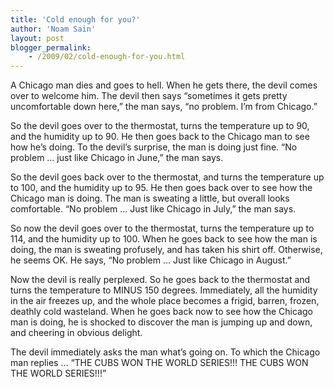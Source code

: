 ```yaml
---
title: 'Cold enough for you?'
author: 'Noam Sain'
layout: post
blogger_permalink:
    - /2009/02/cold-enough-for-you.html
---
```


A Chicago man dies and goes to hell. When he gets there, the devil comes over to welcome him. The devil then says “sometimes it gets pretty uncomfortable down here,” the man says, “no problem. I’m from Chicago.”  
  
So the devil goes over to the thermostat, turns the temperature up to 90, and the humidity up to 90. He then goes back to the Chicago man to see how he’s doing. To the devil’s surprise, the man is doing just fine. “No problem … just like Chicago in June,” the man says.

So the devil goes back over to the thermostat, and turns the temperature up to 100, and the humidity up to 95. He then goes back over to see how the Chicago man is doing. The man is sweating a little, but overall looks comfortable. “No problem … Just like Chicago in July,” the man says.

So now the devil goes over to the thermostat, turns the temperature up to 114, and the humidity up to 100. When he goes back to see how the man is doing, the man is sweating profusely, and has taken his shirt off. Otherwise, he seems OK. He says, “No problem … Just like Chicago in August.”

Now the devil is really perplexed. So he goes back to the thermostat and turns the temperature to MINUS 150 degrees. Immediately, all the humidity in the air freezes up, and the whole place becomes a frigid, barren, frozen, deathly cold wasteland. When he goes back now to see how the Chicago man is doing, he is shocked to discover the man is jumping up and down, and cheering in obvious delight.

The devil immediately asks the man what’s going on. To which the Chicago man replies … “THE CUBS WON THE WORLD SERIES!!! THE CUBS WON THE WORLD SERIES!!!”